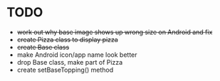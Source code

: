# TODO

  + ~~work out why base image shows up wrong size on Android and fix~~
  + ~~create Pizza class to display pizza~~
  + ~~create Base class~~
  + make Android icon/app name look better
  + drop Base class, make part of Pizza
  + create setBaseTopping() method